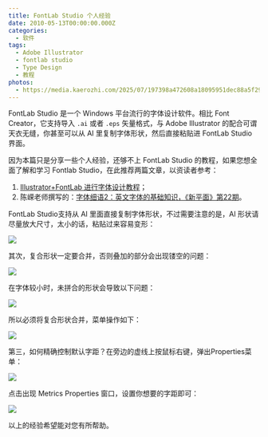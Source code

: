 ```yaml
---
title: FontLab Studio 个人经验
date: 2010-05-13T00:00:00.000Z
categories:
  - 软件
tags:
  - Adobe Illustrator
  - fontlab studio
  - Type Design
  - 教程
photos:
  - https://media.kaerozhi.com/2025/07/197398a472608a18095951dec88a5f29.webp
---
```

FontLab Studio 是一个 Windows 平台流行的字体设计软件。相比 Font Creator，它支持导入 `.ai` 或者 `.eps` 矢量格式，与 Adobe Illustrator 的配合可谓天衣无缝，你甚至可以从 AI 里复制字体形状，然后直接粘贴进 FontLab Studio 界面。

因为本篇只是分享一些个人经验，还够不上 FontLab Studio 的教程，如果您想全面了解和学习 Fontlab Studio，在此推荐两篇文章，以资读者参考：

1. [Illustrator+FontLab 进行字体设计教程](http://www.webjx.com/illustrator/ai-20782.html)；
2. 陈嵘老师撰写的：[字体细语2：英文字体的基础知识，《新平面》第22期](http://hi.baidu.com/chenrong_sh/日常/item/d2fe970fffd473266059f389.html)。

<!-- more -->

FontLab Studio支持从 AI 里面直接复制字体形状，不过需要注意的是，AI 形状请尽量放大尺寸，太小的话，粘贴过来容易变形：  

![](https://media.kaerozhi.com/2025/06/ff17145f6716e78ea4184f9400bb88d8.webp)

其次，复合形状一定要合并，否则叠加的部分会出现镂空的问题：

![](https://media.kaerozhi.com/2025/06/b2c588cf57c16f7c21909376f473638c.webp)

在字体较小时，未拼合的形状会导致以下问题：  

![](https://media.kaerozhi.com/2025/06/b5862c791b48d75c0977c65923879643.webp)

所以必须将复合形状合并，菜单操作如下：  

![](https://media.kaerozhi.com/2025/06/1943651a29fa12372526a8f7a82e2f42.webp)

第三，如何精确控制默认字距？在旁边的虚线上按鼠标右键，弹出Properties菜单：  

![](https://media.kaerozhi.com/2025/06/e7364e0ba99db8f944c1f3a245e40930.webp)

点击出现 Metrics Properties 窗口，设置你想要的字距即可：  

![](https://media.kaerozhi.com/2025/06/3770717e01399b1cda93fb8aa783c584.webp)

以上的经验希望能对您有所帮助。
